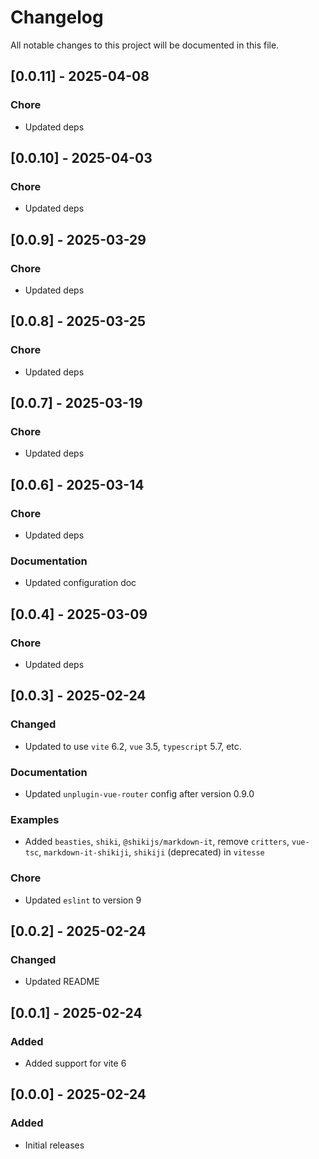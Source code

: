 # Changelog

All notable changes to this project will be documented in this file.

## [0.0.11] - 2025-04-08

### Chore

- Updated deps

## [0.0.10] - 2025-04-03

### Chore

- Updated deps

## [0.0.9] - 2025-03-29

### Chore

- Updated deps

## [0.0.8] - 2025-03-25

### Chore

- Updated deps

## [0.0.7] - 2025-03-19

### Chore

- Updated deps

## [0.0.6] - 2025-03-14

### Chore

- Updated deps

### Documentation

- Updated configuration doc

## [0.0.4] - 2025-03-09

### Chore

- Updated deps

## [0.0.3] - 2025-02-24

### Changed

- Updated to use `vite` 6.2, `vue` 3.5, `typescript` 5.7, etc.

### Documentation

- Updated `unplugin-vue-router` config after version 0.9.0

### Examples

- Added `beasties`, `shiki`, `@shikijs/markdown-it`, remove `critters`, `vue-tsc`, `markdown-it-shikiji`, `shikiji` (deprecated) in `vitesse`

### Chore

- Updated `eslint` to version 9

## [0.0.2] - 2025-02-24

### Changed

- Updated README

## [0.0.1] - 2025-02-24

### Added

- Added support for vite 6

## [0.0.0] - 2025-02-24

### Added

- Initial releases
